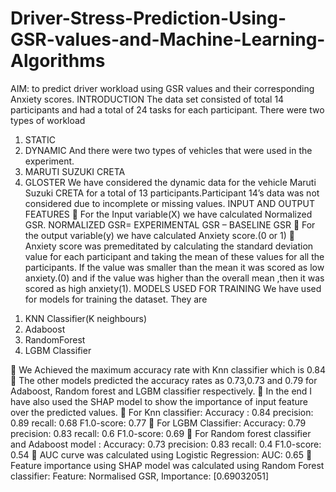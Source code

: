 # Driver-Stress-Prediction-Using-GSR-values-and-Machine-Learning-Algorithms
AIM: to predict driver workload using GSR values and their corresponding Anxiety scores.
INTRODUCTION
The data set consisted of total 14 participants and had a total of 24 tasks for each participant. There were two types of workload
1) STATIC
2) DYNAMIC
And there were two types of vehicles that were used in the experiment.
1) MARUTI SUZUKI CRETA
2) GLOSTER
We have considered the dynamic data for the vehicle Maruti Suzuki CRETA for a total of 13 participants.Participant 14’s data was not considered due to incomplete or missing values.
INPUT AND OUTPUT FEATURES

For the Input variable(X) we have calculated Normalized GSR.
NORMALIZED GSR= EXPERIMENTAL GSR – BASELINE GSR

For the output variable(y) we have calculated Anxiety score.(0 or 1)

Anxiety score was premeditated by calculating the standard deviation value for each participant and taking the mean of these values for all the participants. If the value was smaller than the mean it was scored as low anxiety.(0) and if the value was higher than the overall mean ,then it was scored as high anxiety(1).
MODELS USED FOR TRAINING
We have used for models for training the dataset. They are
1. KNN Classifier(K neighbours)
2. Adaboost
3. RandomForest
4. LGBM Classifier


We Achieved the maximum accuracy rate with Knn classifier which is 0.84

The other models predicted the accuracy rates as 0.73,0.73 and 0.79 for Adaboost, Random forest and LGBM classifier respectively.

In the end I have also used the SHAP model to show the importance of input feature over the predicted values.

For Knn classifier: Accuracy : 0.84 precision: 0.89 recall: 0.68 F1.0-score: 0.77

For LGBM Classifier: Accuracy: 0.79 precision: 0.83 recall: 0.6 F1.0-score: 0.69

For Random forest classifier and Adaboost model : Accuracy: 0.73 precision: 0.83 recall: 0.4 F1.0-score: 0.54

AUC curve was calculated using Logistic Regression: AUC: 0.65

Feature importance using SHAP model was calculated using Random Forest classifier: Feature: Normalised GSR, Importance: [0.69032051]
